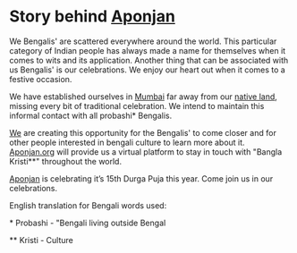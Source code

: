 # Story behind [Aponjan](aponjan.org)

We Bengalis' are scattered everywhere around the world. This particular category of Indian people has always made a name for themselves when it comes to wits and its application. Another thing that can be associated with us Bengalis' is our celebrations. We enjoy our heart out when it comes to a festive occasion.

We have established ourselves in [Mumbai](https://en.wikipedia.org/wiki/Mumbai) far away from our [native land](https://en.wikipedia.org/wiki/West_Bengal), missing every bit of traditional celebration. We intend to maintain this informal contact with all probashi\* Bengalis.

[We](aponjan.org) are creating this opportunity for the Bengalis' to come closer and for other people interested in bengali culture to learn more about it. [Aponjan.org](aponjan.org) will provide us a virtual platform to stay in touch with "Bangla Kristi\*\*" throughout the world.

[Aponjan](aponjan.org) is celebrating it’s 15th Durga Puja this year. Come join us in our celebrations.

English translation for Bengali words used:

\* Probashi - "Bengali living outside Bengal

\*\* Kristi - Culture
